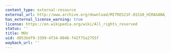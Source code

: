 ```yaml
---
content_type: external-resource
external_url: http://www.archive.org/download/MITRES21F.01S10_HIRAGANA_CHARACTERS/0479.mov
has_external_license_warning: true
license: https://en.wikipedia.org/wiki/All_rights_reserved
status: ''
title: MOV
uid: d853bdf9-3399-4f34-8046-f42f75a2755f
wayback_url: ''
---
```

